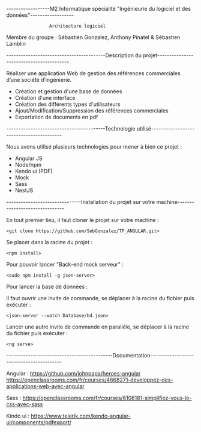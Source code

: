 ------------------M2 Informatique spécialité "Ingénieurie du logiciel et des données"------------------

					
					Architecture logiciel 


Membre du groupe : Sébastien Gonzalez, Anthony Pinatel & Sébastien Lamblin


-----------------------------------------Description du projet-----------------------------------------



Réaliser une application Web de gestion des références commerciales d’une société d’ingénierie.

- Création et gestion d'une base de données 
- Création d'une interface
- Création des différents types d'utilisateurs
- Ajout/Modification/Suppression des références commerciales
- Exportation de documents en pdf




-----------------------------------------Technologie utilisé-----------------------------------------

Nous avons utilisé plusieurs technologies pour mener à bien ce projet :

- Angular JS
- Node/npm
- Kendo ui (PDF)
- Mock
- Sass
- NestJS

-------------------------------Installation du projet sur votre machine-------------------------------

En tout premier lieu, il faut cloner le projet sur votre machine : 

	<git clone https://github.com/SebGonzalez/TP_ANGULAR.git>

Se placer dans la racine du projet :

	<npm install>

Pour pouvoir lancer "Back-end mock serveur" : 

	<sudo npm install -g json-server>

Pour lancer la base de données : 

Il faut ouvrir une invite de commande, se déplacer à la racine du fichier puis exécuter :

	<json-server --watch Database/bd.json>

Lancer une autre invite de commande en paralléle, se déplacer à la racine du fichier puis exécuter : 

	<ng serve>

--------------------------------------------Documentation-----------------------------------------

Angular  : https://github.com/johnpapa/heroes-angular
	   https://openclassrooms.com/fr/courses/4668271-developpez-des-applications-web-avec-angular

Sass     : https://openclassrooms.com/fr/courses/6106181-simplifiez-vous-le-css-avec-sass

Kindo ui : https://www.telerik.com/kendo-angular-ui/components/pdfexport/



 	 